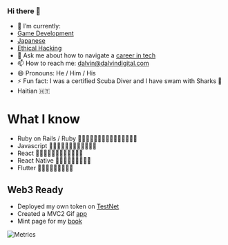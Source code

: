 ### Hi there 👋

- 🌱 I’m currently:
-  [Game Development](https://godotengine.org/)
-  [Japanese](https://www.duolingo.com/profile/Josiassejod1)
-  [Ethical Hacking](https://academy.hackthebox.com/achievement/badge/825f1e9b-17d1-11ee-acfc-bea50ffe6cb4)
- 💬 Ask me about how to navigate a [career in tech](www.securingingternships.com)
- 📫 How to reach me: dalvin@dalvindigital.com
- 😄 Pronouns: He / Him / His
- ⚡ Fun fact: I was a certified Scuba Diver and I have swam with Sharks 🦈
- Haitian 🇭🇹
# What I know
- Ruby on Rails / Ruby 🧙🏾‍♂️🧙🏾‍♂️🧙🏾‍♂️🧙🏾‍♂️🧙🏾‍♂️
- Javascript 🧙🏾‍♂️🧙🏾‍♂️🧙🏾‍♂️🧙🏾‍♂️
- React 🧙🏾‍♂️🧙🏾‍♂️🧙🏾‍♂️🧙🏾‍♂️
- React Native 🧙🏾‍♂️🧙🏾‍♂️🧙🏾‍♂️
- Flutter 🧙🏾‍♂️🧙🏾‍♂️🧙🏾‍♂️
## Web3 Ready 
-  Deployed my own token on [TestNet](https://ropsten.etherscan.io/address/0xD705a812A0204333F4b839c7e1Eef545df04D9e2)
-  Created a MVC2 Gif [app](https://gif-portal-starter-ib0vzs0ag-josiassejod1.vercel.app/)
-  Mint page for my [book](https://nft-drop-starter-project-mu.vercel.app/)



<!--
**Josiassejod1/Josiassejod1** is a ✨ _special_ ✨ repository because its `README.md` (this file) appears on your GitHub profile.

Here are some ideas to get you started:

- 🔭 I’m currently working on ...
- 🌱 I’m currently learning ...
- 👯 I’m looking to collaborate on ...
- 🤔 I’m looking for help with ...
- 💬 Ask me about ...
- 📫 How to reach me: ...
- 😄 Pronouns: ...
- ⚡ Fun fact: ...
-->

![Metrics](https://metrics.lecoq.io/Josiassejod1?template=classic&achievements=1&languages=1&languages.limit=8&languages.sections=most-used&languages.colors=github&languages.threshold=0%25&languages.indepth=false&languages.analysis.timeout=15&languages.categories=markup%2C%20programming&languages.recent.categories=markup%2C%20programming&languages.recent.load=300&languages.recent.days=14&achievements.threshold=C&achievements.secrets=true&achievements.display=detailed&achievements.limit=6&config.timezone=America%2FLos_Angeles)

